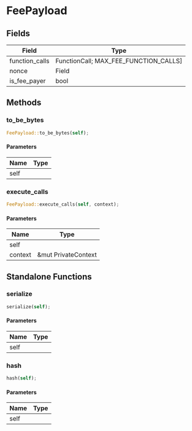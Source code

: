 # FeePayload

## Fields
| Field | Type |
| --- | --- |
| function_calls | FunctionCall; MAX_FEE_FUNCTION_CALLS] |
| nonce | Field |
| is_fee_payer | bool |

## Methods

### to_be_bytes

```rust
FeePayload::to_be_bytes(self);
```

#### Parameters
| Name | Type |
| --- | --- |
| self |  |

### execute_calls

```rust
FeePayload::execute_calls(self, context);
```

#### Parameters
| Name | Type |
| --- | --- |
| self |  |
| context | &mut PrivateContext |

## Standalone Functions

### serialize

```rust
serialize(self);
```

#### Parameters
| Name | Type |
| --- | --- |
| self |  |

### hash

```rust
hash(self);
```

#### Parameters
| Name | Type |
| --- | --- |
| self |  |


